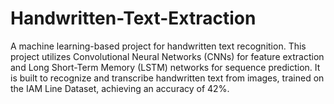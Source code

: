 # Handwritten-Text-Extraction
A machine learning-based project for handwritten text recognition. This project utilizes Convolutional Neural Networks (CNNs) for feature extraction and Long Short-Term Memory (LSTM) networks for sequence prediction. It is built to recognize and transcribe handwritten text from images, trained on the IAM Line Dataset, achieving an accuracy of 42%.
